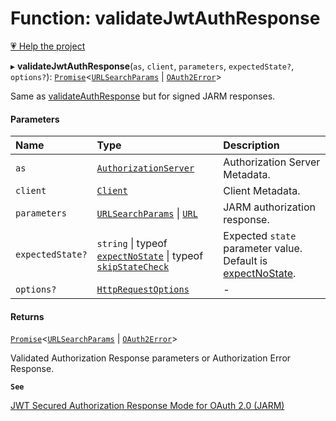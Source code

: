 # Function: validateJwtAuthResponse

[💗 Help the project](https://github.com/sponsors/panva)

▸ **validateJwtAuthResponse**(`as`, `client`, `parameters`, `expectedState?`, `options?`): [`Promise`]( https://developer.mozilla.org/en-US/docs/Web/JavaScript/Reference/Global_Objects/Promise )\<[`URLSearchParams`]( https://developer.mozilla.org/en-US/docs/Web/API/URLSearchParams ) \| [`OAuth2Error`](../interfaces/OAuth2Error.md)\>

Same as [validateAuthResponse](validateAuthResponse.md) but for signed JARM responses.

#### Parameters

| Name | Type | Description |
| :------ | :------ | :------ |
| `as` | [`AuthorizationServer`](../interfaces/AuthorizationServer.md) | Authorization Server Metadata. |
| `client` | [`Client`](../interfaces/Client.md) | Client Metadata. |
| `parameters` | [`URLSearchParams`]( https://developer.mozilla.org/en-US/docs/Web/API/URLSearchParams ) \| [`URL`]( https://developer.mozilla.org/en-US/docs/Web/API/URL ) | JARM authorization response. |
| `expectedState?` | `string` \| typeof [`expectNoState`](../variables/expectNoState.md) \| typeof [`skipStateCheck`](../variables/skipStateCheck.md) | Expected `state` parameter value. Default is [expectNoState](../variables/expectNoState.md). |
| `options?` | [`HttpRequestOptions`](../interfaces/HttpRequestOptions.md) | - |

#### Returns

[`Promise`]( https://developer.mozilla.org/en-US/docs/Web/JavaScript/Reference/Global_Objects/Promise )\<[`URLSearchParams`]( https://developer.mozilla.org/en-US/docs/Web/API/URLSearchParams ) \| [`OAuth2Error`](../interfaces/OAuth2Error.md)\>

Validated Authorization Response parameters or Authorization Error Response.

**`See`**

[JWT Secured Authorization Response Mode for OAuth 2.0 (JARM)](https://openid.net/specs/openid-financial-api-jarm.html)
